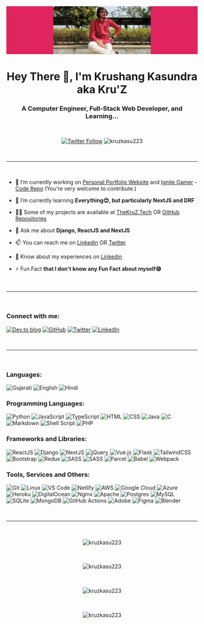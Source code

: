 <img src="https://raw.githubusercontent.com/kruzkasu223/kruzkasu223/main/me.jpg"/>

<h1 align="center">Hey There 👋, I'm Krushang Kasundra aka Kru'Z</h1>
<h3 align="center">A Computer Engineer, Full-Stack Web Developer, and Learning...</h3>
<br/>
<p align="center"> <a href="https://twitter.com/kruzkasu223" target="blank"><img alt="Twitter Follow" src="https://img.shields.io/twitter/follow/kruzkasu223?color=%231DA1F2&label=Follow%20%40kruzkasu223&logo=twitter&style=flat-square"></a> 
<img src="https://komarev.com/ghpvc/?username=kruzkasu223&label=Profile%20views&color=e0245e&style=flat-square" alt="kruzkasu223" /></p>
<br/>

---

<br/>

-   🔭 I’m currently working on [Personal Portfolio Website](https://thekruz.tech) and [Ignite Gamer](https://ignite.thekruz.tech) - [Code Repo](https://github.com/kruzkasu223/ignite-gamer) (You're very welcome to contribute.)

-   🌱 I’m currently learning **Everything😊, but particularly NextJS and DRF**

-   👨‍💻 Some of my projects are available at [TheKruZ.Tech](https://thekruz.tech/) OR [GitHub Repositories](https://github.com/kruzkasu223?tab=repositories)

-   💬 Ask me about **Django, ReactJS and NextJS**

-   📫 You can reach me on [Linkedin](https://linkedin.com/in/kruzkasu223) OR [Twitter](https://twitter.com/kruzkasu223)

-   📄 Know about my experiences on [Linkedin](https://linkedin.com/in/kruzkasu223)

-   ⚡ Fun Fact **that I don't know any Fun Fact about myself😅**

<br/>

---

<br/>

<h3 align="left">Connect with me:</h3>
<p align="left">
<a href="https://codepen.io/kruzkasu223" target="blank"><img alt="Dev.to blog" src="https://img.shields.io/badge/codepen-000000?style=for-the-badge&logo=codepen&logoColor=white" ></a>
<a href="https://github.com/kruzkasu223" target="blank"><img alt="GitHub" src="https://img.shields.io/badge/github-181717.svg?&style=for-the-badge&logo=github&logoColor=white"/></a>
<a href="https://twitter.com/kruzkasu223" target="blank"><img alt="Twitter" src="https://img.shields.io/badge/twitter-1DA1F2.svg?&style=for-the-badge&logo=Twitter&logoColor=white"/></a>
<a href="https://linkedin.com/in/kruzkasu223" target="blank"><img alt="LinkedIn" src="https://img.shields.io/badge/linkedin-0077B5.svg?&style=for-the-badge&logo=linkedin&logoColor=white"/></a>
</p>
<br/>

---

<br/>

<h3 align="left">Languages:</h3>
<p align="left">
<img src="https://img.shields.io/badge/Gujarati-e02463?style=for-the-badge" alt="Gujarati"/>
<img src="https://img.shields.io/badge/English-e02463?style=for-the-badge" alt="English"/>
<img src="https://img.shields.io/badge/Hindi-e02463?style=for-the-badge" alt="Hindi"/>
</p>

<h3 align="left">Programming Languages:</h3>
<p align="left">
<img alt="Python" src="https://img.shields.io/badge/python%20-%2314354C.svg?&style=for-the-badge&logo=python&logoColor=white"/>
<img alt="JavaScript" src="https://img.shields.io/badge/javascript%20-%23323330.svg?&style=for-the-badge&logo=javascript&logoColor=%23F7DF1E"/>
<img alt="TypeScript" src="https://img.shields.io/badge/typescript%20-%23007ACC.svg?&style=for-the-badge&logo=typescript&logoColor=white"/>
<img alt="HTML" src="https://img.shields.io/badge/html%20-%23E34F26.svg?&style=for-the-badge&logo=html5&logoColor=white"/>
<img alt="CSS" src="https://img.shields.io/badge/css%20-%231572B6.svg?&style=for-the-badge&logo=css3&logoColor=white"/>
<img alt="Java" src="https://img.shields.io/badge/java-%23ED8B00.svg?&style=for-the-badge&logo=java&logoColor=white"/>
<img alt="C" src="https://img.shields.io/badge/c%20-%2300599C.svg?&style=for-the-badge&logo=c&logoColor=white"/>
<img alt="Markdown" src="https://img.shields.io/badge/markdown-%23000000.svg?&style=for-the-badge&logo=markdown&logoColor=white"/>
<img alt="Shell Script" src="https://img.shields.io/badge/shell_script%20-%23121011.svg?&style=for-the-badge&logo=gnu-bash&logoColor=white"/>
<img alt="PHP" src="https://img.shields.io/badge/php-%23777BB4.svg?&style=for-the-badge&logo=php&logoColor=white"/>
</p>

<h3 align="left">Frameworks and Libraries:</h3>
<p align="left">
<img alt="ReactJS" src="https://img.shields.io/badge/reactjs%20-%2320232a.svg?&style=for-the-badge&logo=react&logoColor=%2361DAFB"/>
<img alt="Django" src="https://img.shields.io/badge/django%20-%230C4B33.svg?&style=for-the-badge&logo=django&logoColor=white"/>
<img alt="NextJS" src="https://img.shields.io/badge/nextjs%20-%23000000.svg?&style=for-the-badge&logo=next.js&logoColor=white"/>
<img alt="jQuery" src="https://img.shields.io/badge/jquery%20-%230769AD.svg?&style=for-the-badge&logo=jquery&logoColor=white"/>
<img alt="Vue.js" src="https://img.shields.io/badge/vuejs%20-%2335495e.svg?&style=for-the-badge&logo=vue.js&logoColor=%234FC08D"/>
<img alt="Flask" src="https://img.shields.io/badge/flask%20-%23000.svg?&style=for-the-badge&logo=flask&logoColor=white"/>
<img alt="TailwindCSS" src="https://img.shields.io/badge/tailwindcss%20-%2338B2AC.svg?&style=for-the-badge&logo=tailwind-css&logoColor=white"/>
<img alt="Bootstrap" src="https://img.shields.io/badge/bootstrap%20-%23563D7C.svg?&style=for-the-badge&logo=bootstrap&logoColor=white"/>
<img alt="Redux" src="https://img.shields.io/badge/redux%20-%23593d88.svg?&style=for-the-badge&logo=redux&logoColor=white"/>
<img alt="SASS" src="https://img.shields.io/badge/SASS%20-hotpink.svg?&style=for-the-badge&logo=SASS&logoColor=white"/>
<img alt="SASS" src="https://img.shields.io/badge/framer%20motion%20-ee0099.svg?&style=for-the-badge&logo=framer&logoColor=white"/>
<img alt="Parcel" src="https://img.shields.io/badge/parcel%20-%2321374b.svg?&style=for-the-badge&logo=dropbox&logoColor=white" />
<img alt="Babel" src="https://img.shields.io/badge/babel%20-%23F9DC3E.svg?&style=for-the-badge&logo=babel&logoColor=black" />
<img alt="Webpack" src="https://img.shields.io/badge/webpack%20-%238DD6F9.svg?&style=for-the-badge&logo=webpack&logoColor=black" />

</p>

<h3 align="left">Tools, Services and Others:</h3>
<p align="left">
<img alt="Git" src="https://img.shields.io/badge/git%20-%23F05033.svg?&style=for-the-badge&logo=git&logoColor=white"/>
<img alt="Linux" src="https://img.shields.io/badge/linux%20-%23FCC624.svg?&style=for-the-badge&logo=linux&logoColor=black"/>
<img alt="VS Code" src="https://img.shields.io/badge/vs%20code%20-%23007ACC.svg?&style=for-the-badge&logo=visual-studio-code&logoColor=white"/>
<img alt="Netlify" src="https://img.shields.io/badge/netlify-%230E1E25.svg?&style=for-the-badge&logo=netlify&logoColor=00C7B7"/>
<img alt="AWS" src="https://img.shields.io/badge/AWS%20-%23FF9900.svg?&style=for-the-badge&logo=amazon-aws&logoColor=white"/>
<img alt="Google Cloud" src="https://img.shields.io/badge/Google%20Cloud%20-%234285F4.svg?&style=for-the-badge&logo=google-cloud&logoColor=white"/>
<img alt="Azure" src="https://img.shields.io/badge/azure%20-%230089D6.svg?&style=for-the-badge&logo=microsoft-azure&logoColor=white"/>
<img alt="Heroku" src="https://img.shields.io/badge/heroku%20-%23430098.svg?&style=for-the-badge&logo=heroku&logoColor=white"/>
<img alt="DigitalOcean" src="https://img.shields.io/badge/Digital%20Ocean-%230167ff.svg?&style=for-the-badge&logo=digitalOcean&logoColor=white"/>
<img alt="Nginx" src="https://img.shields.io/badge/nginx%20-%23009639.svg?&style=for-the-badge&logo=nginx&logoColor=white"/>
<img alt="Apache" src="https://img.shields.io/badge/apache%20-%23D42029.svg?&style=for-the-badge&logo=apache&logoColor=white"/>
<img alt="Postgres" src ="https://img.shields.io/badge/postgresql-%23336791.svg?&style=for-the-badge&logo=postgresql&logoColor=white"/>
<img alt="MySQL" src="https://img.shields.io/badge/mysql-%234479A1.svg?&style=for-the-badge&logo=mysql&logoColor=white"/>
<img alt="SQLite" src ="https://img.shields.io/badge/sqlite-%23003B57.svg?&style=for-the-badge&logo=sqlite&logoColor=white"/>
<img alt="MongoDB" src ="https://img.shields.io/badge/MongoDB-%2347A248.svg?&style=for-the-badge&logo=mongodb&logoColor=white"/>
<img alt="GitHub Actions" src="https://img.shields.io/badge/github%20actions%20-%232671E5.svg?&style=for-the-badge&logo=github%20actions&logoColor=white"/>
<img alt="Adobe" src="https://img.shields.io/badge/adobe%20suite-%23FF0000.svg?&style=for-the-badge&logo=adobe&logoColor=white"/>
<img alt="Figma" src="https://img.shields.io/badge/figma%20-%23F24E1E.svg?&style=for-the-badge&logo=figma&logoColor=white"/>
<img alt="Blender" src="https://img.shields.io/badge/blender%20-%23F5792A.svg?&style=for-the-badge&logo=blender&logoColor=white"/>
</p>
<br/>

---

&nbsp;

<p align="center"><img align="center" src="https://github-profile-trophy.vercel.app/?username=kruzkasu223&column=3&margin-w=6&margin-h=6&no-frame=true&theme=dracula" alt="kruzkasu223" /></p>

&nbsp;

<p align="center"><img align="center" src="https://github-readme-stats.vercel.app/api/top-langs?username=kruzkasu223&layout=compact&langs_count=10&theme=synthwave&title_color=ff6696&text_color=ff4d85&hide_border=true" alt="kruzkasu223" /></p>

&nbsp;

<p align="center"><img align="center" src="https://github-readme-stats.vercel.app/api?username=kruzkasu223&show_icons=true&count_private=true&show_icons=true&theme=synthwave&title_color=ff6696&text_color=ff4d85&icon_color=ff6696&hide_border=true" alt="kruzkasu223" /></p>

&nbsp;

<p align="center"><img align="center" src="https://github-readme-streak-stats.herokuapp.com/?user=kruzkasu223&theme=synthwave&hide_border=true&ring=ff6696&fire=ff4d85&stroke=ff6696&currStreakNum=ff2469&dates=ff6696&currStreakLabel=ff4d85&sideNums=ff4d85&sideLabels=ff6696" alt="kruzkasu223" /></p>

<!--
credits:
https://simpleicons.org
https://Shields.io
https://github.com/anuraghazra/github-readme-stats
https://github.com/Ileriayo/markdown-badges
https://github.com/rahuldkjain/github-profile-readme-generator
https://github.com/DenverCoder1/github-readme-streak-stats
https://github.com/ryo-ma/github-profile-trophy
https://github.com/antonkomarev/github-profile-views-counter
https://www.youtube.com/watch?v=n6d4KHSKqGk
-->
